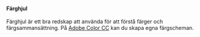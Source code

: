 #### Färghjul

Färghjul är ett bra redskap att använda för att förstå färger och färgsammansättning.
På [Adobe Color CC](https://color.adobe.com/) kan du skapa egna färgscheman.
